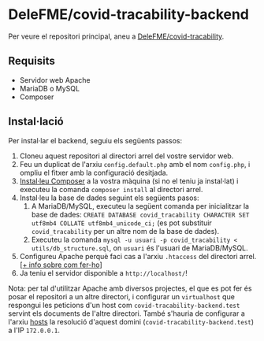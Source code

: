 # DeleFME/covid-tracability-backend
Per veure el repositori principal, aneu a [DeleFME/covid-tracability](https://github.com/DeleFME/covid-tracability).

## Requisits
- Servidor web Apache
- MariaDB o MySQL
- Composer

## Instal·lació
Per instal·lar el backend, seguiu els següents passos:

1. Cloneu aquest repositori al directori arrel del vostre servidor web.
2. Feu un duplicat de l'arxiu `config.default.php` amb el nom `config.php`, i ompliu el fitxer amb la configuració desitjada.
3. [Instal·leu Composer](https://getcomposer.org/doc/00-intro.md) a la vostra màquina (si no el teniu ja instal·lat) i executeu la comanda `composer install` al directori arrel.
4. Instal·leu la base de dades seguint els següents pasos:
   1. A MariaDB/MySQL, executeu la següent comanda per inicialitzar la base de dades: `CREATE DATABASE covid_tracability CHARACTER SET utf8mb4 COLLATE utf8mb4_unicode_ci;` (es pot substituir `covid_tracability` per un altre nom de la base de dades).
   2. Executeu la comanda `mysql -u usuari -p covid_tracability < utils/db_structure.sql`, on `usuari` és l'usuari de MariaDB/MySQL.
5. Configureu Apache perquè faci cas a l'arxiu `.htaccess` del directori arrel. \[[+ info sobre com fer-ho](https://askubuntu.com/questions/429869/is-this-a-correct-way-to-enable-htaccess-in-apache-2-4-7)\]
6. Ja teniu el servidor disponible a `http://localhost/`!

Nota: per tal d'utilitzar Apache amb diversos projectes, el que es pot fer és posar el repositori a un altre directori, i configurar un `virtualhost` que respongui les peticions d'un host com `covid-tracability-backend.test` servint els documents de l'altre directori. També s'hauria de configurar a l'arxiu [hosts](https://ca.wikipedia.org/wiki/Fitxer_de_hosts) la resolució d'aquest domini (`covid-tracability-backend.test`) a l'IP `172.0.0.1`.
